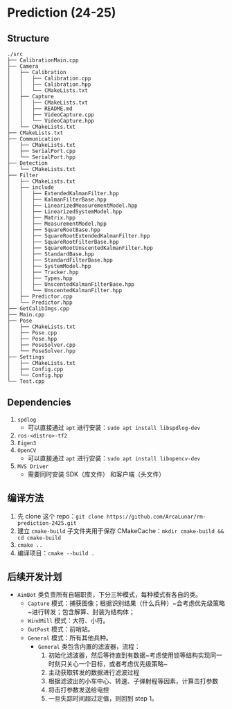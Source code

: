 # Prediction (24-25)

## Structure

```tree
./src
├── CalibrationMain.cpp
├── Camera
│   ├── Calibration
│   │   ├── Calibration.cpp
│   │   ├── Calibration.hpp
│   │   └── CMakeLists.txt
│   ├── Capture
│   │   ├── CMakeLists.txt
│   │   ├── README.md
│   │   ├── VideoCapture.cpp
│   │   └── VideoCapture.hpp
│   └── CMakeLists.txt
├── CMakeLists.txt
├── Communication
│   ├── CMakeLists.txt
│   ├── SerialPort.cpp
│   └── SerialPort.hpp
├── Detection
│   └── CMakeLists.txt
├── Filter
│   ├── CMakeLists.txt
│   ├── include
│   │   ├── ExtendedKalmanFilter.hpp
│   │   ├── KalmanFilterBase.hpp
│   │   ├── LinearizedMeasurementModel.hpp
│   │   ├── LinearizedSystemModel.hpp
│   │   ├── Matrix.hpp
│   │   ├── MeasurementModel.hpp
│   │   ├── SquareRootBase.hpp
│   │   ├── SquareRootExtendedKalmanFilter.hpp
│   │   ├── SquareRootFilterBase.hpp
│   │   ├── SquareRootUnscentedKalmanFilter.hpp
│   │   ├── StandardBase.hpp
│   │   ├── StandardFilterBase.hpp
│   │   ├── SystemModel.hpp
│   │   ├── Tracker.hpp
│   │   ├── Types.hpp
│   │   ├── UnscentedKalmanFilterBase.hpp
│   │   └── UnscentedKalmanFilter.hpp
│   ├── Predictor.cpp
│   └── Predictor.hpp
├── GetCalibImgs.cpp
├── Main.cpp
├── Pose
│   ├── CMakeLists.txt
│   ├── Pose.cpp
│   ├── Pose.hpp
│   ├── PoseSolver.cpp
│   └── PoseSolver.hpp
├── Settings
│   ├── CMakeLists.txt
│   ├── Config.cpp
│   └── Config.hpp
└── Test.cpp
```

## Dependencies

1. `spdlog`
   + 可以直接通过 `apt` 进行安装：`sudo apt install libspdlog-dev`
2. `ros-<distro>-tf2`
3. `Eigen3`
4. `OpenCV`
   + 可以直接通过 `apt` 进行安装：`sudo apt install libopencv-dev`
5. `MVS Driver`
   + 需要同时安装 SDK（库文件） 和客户端（头文件）

## 编译方法

1. 先 clone 这个 repo：`git clone https://github.com/ArcaLunar/rm-prediction-2425.git`
2. 建立 `cmake-build` 子文件夹用于保存 CMakeCache：`mkdir cmake-build && cd cmake-build`
3. `cmake ..`
4. 编译项目：`cmake --build .`

## 后续开发计划

+ `AimBot` 类负责所有自瞄职责，下分三种模式，每种模式有各自的类。
  + `Capture` 模式：捕获图像；根据识别结果（什么兵种）~会考虑优先级策略~进行转发；包含解算、封装为结构体；
  + `WindMill` 模式：大符、小符。
  + `OutPost` 模式：前哨站。
  + `General` 模式：所有其他兵种。
    + `General` 类包含内置的滤波器，流程：
      1. 初始化滤波器，然后等待直到有数据~考虑使用锁等结构实现同一时刻只关心一个目标，或者考虑优先级策略~
      2. 主动获取转发的数据进行滤波过程
      3. 根据滤波出的小车中心、转速、子弹射程等因素，计算击打参数
      4. 将击打参数发送给电控
      5. 一旦失踪时间超过定值，则回到 step 1。
